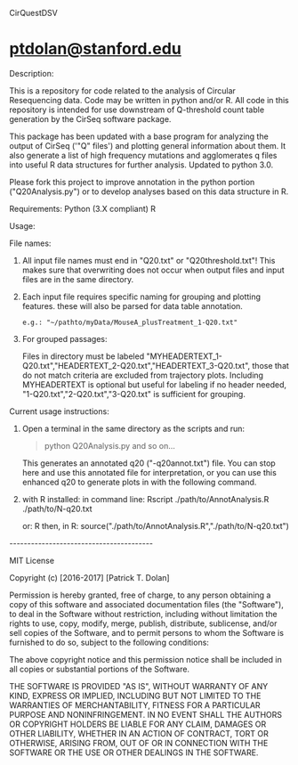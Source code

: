 CirQuestDSV

ptdolan@stanford.edu
===========
Description:

This is a repository for code related to the analysis of Circular Resequencing data. Code may be written in python and/or R.
All code in this repository is intended for use downstream of Q-threshold count table generation by the CirSeq software package.

This package has been updated with a base program for analyzing the output of CirSeq ('"Q" files') and plotting general information about them. It also generate a list of high frequency mutations and agglomerates q files into useful R data structures for further analysis. Updated to python 3.0. 

Please fork this project to improve annotation in the python portion ("Q20Analysis.py") or to develop analyses based on this data structure in R.


Requirements:
Python (3.X compliant)
R

Usage:

File names:
 1. All input file names must end in "Q20.txt" or "Q20threshold.txt"!
 		This makes sure that overwriting does not occur when output files and input files are in the same directory. 

 2. Each input file requires specific naming for grouping and plotting features. these will also be parsed for data table annotation.

 		e.g.: "~/pathto/myData/MouseA_plusTreatment_1-Q20.txt"

 3. For grouped passages:
 
 	Files in directory must be labeled "MYHEADERTEXT_1-Q20.txt","HEADERTEXT_2-Q20.txt","HEADERTEXT_3-Q20.txt", those that do not match criteria are excluded from trajectory plots. Including MYHEADERTEXT is optional but useful for labeling if no header needed, "1-Q20.txt","2-Q20.txt","3-Q20.txt" is sufficient for grouping. 

Current usage instructions:

1. Open a terminal in the same directory as the scripts and run: 

    > python Q20Analysis.py <directory with q20 files> <translation start> <translation end> <next ORF start> <next ORF stop> and so on...

    This generates an annotated q20 ("-q20annot.txt") file. You can stop here and use this annotated file for interpretation, or you can use this enhanced q20 to generate plots in with the following command. 

2. with R installed: 
	in command line: 
		Rscript ./path/to/AnnotAnalysis.R ./path/to/N-q20.txt

	or: 
		R
	then, in R: 
		source("./path/to/AnnotAnalysis.R","./path/to/N-q20.txt")

_-_-_-_-_-_-_-_-_-_-_-_-_-_-_-_-_-_-_-_-_-_-_-_-_-_-_-_-_-_-_-_-_-_-_-_-_-_-_-_-


MIT License

Copyright (c) [2016-2017] [Patrick T. Dolan]

Permission is hereby granted, free of charge, to any person obtaining a copy of this software and associated documentation files (the "Software"), to deal in the Software without restriction, including without limitation the rights to use, copy, modify, merge, publish, distribute, sublicense, and/or sell copies of the Software, and to permit persons to whom the Software is furnished to do so, subject to the following conditions:

The above copyright notice and this permission notice shall be included in all copies or substantial portions of the Software.

THE SOFTWARE IS PROVIDED "AS IS", WITHOUT WARRANTY OF ANY KIND, EXPRESS OR IMPLIED, INCLUDING BUT NOT LIMITED TO THE WARRANTIES OF MERCHANTABILITY, FITNESS FOR A PARTICULAR PURPOSE AND NONINFRINGEMENT. IN NO EVENT SHALL THE AUTHORS OR COPYRIGHT HOLDERS BE LIABLE FOR ANY CLAIM, DAMAGES OR OTHER LIABILITY, WHETHER IN AN ACTION OF CONTRACT, TORT OR OTHERWISE, ARISING FROM, OUT OF OR IN CONNECTION WITH THE SOFTWARE OR THE USE OR OTHER DEALINGS IN THE SOFTWARE.
